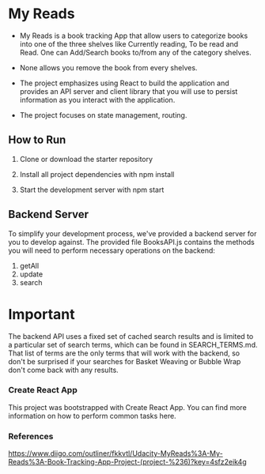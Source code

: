 # My Reads

- My Reads is a book tracking App that allow users to categorize books into one of the three shelves like Currently reading, To be read and Read. One can Add/Search books to/from any of the category shelves. 

- None allows you remove the book from every shelves.

- The project emphasizes using React to build the application and provides an API server and client library that you will use to persist information as you interact with the application.

- The project focuses on state management, routing.

## How to Run

1. Clone or download the starter repository

2. Install all project dependencies with npm install

3. Start the development server with npm start

## Backend Server

To simplify your development process, we've provided a backend server for you to develop against. The provided file BooksAPI.js contains the methods you will need to perform necessary operations on the backend:

1. getAll
2. update
3. search

# Important

The backend API uses a fixed set of cached search results and is limited to a particular set of search terms, which can be found in SEARCH_TERMS.md. That list of terms are the only terms that will work with the backend, so don't be surprised if your searches for Basket Weaving or Bubble Wrap don't come back with any results.

### Create React App

This project was bootstrapped with Create React App. You can find more information on how to perform common tasks here.

### References

https://www.diigo.com/outliner/fkkvtl/Udacity-MyReads%3A-My-Reads%3A-Book-Tracking-App-Project-(project-%236)?key=4sfz2eik4g

